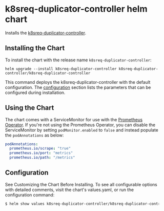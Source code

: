 # k8sreq-duplicator-controller helm chart

Installs the [k8sreq-duplicator-controller](https://github.com/DoodleScheduling/k8sreq-duplicator-controller).

## Installing the Chart

To install the chart with the release name `k8sreq-duplicator-controller`:

```console
helm upgrade --install k8sreq-duplicator-controller k8sreq-duplicator-controller/k8sreq-duplicator-controller
```

This command deploys the k8sreq-duplicator-controller with the default configuration. The [configuration](#configuration) section lists the parameters that can be configured during installation.

## Using the Chart

The chart comes with a ServiceMonitor for use with the [Prometheus Operator](https://github.com/helm/charts/tree/master/stable/prometheus-operator).
If you're not using the Prometheus Operator, you can disable the ServiceMonitor by setting `podMonitor.enabled` to `false` and instead
populate the `podAnnotations` as below:

```yaml
podAnnotations:
  prometheus.io/scrape: "true"
  prometheus.io/port: "metrics"
  prometheus.io/path: "/metrics"
```

## Configuration

See Customizing the Chart Before Installing. To see all configurable options with detailed comments, visit the chart's values.yaml, or run the configuration command:

```sh
$ helm show values k8sreq-duplicator-controller/k8sreq-duplicator-controller
```
